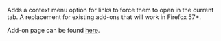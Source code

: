 Adds a context menu option for links to force them to open in the current tab. A replacement for existing add-ons that will work in Firefox 57+.

Add-on page can be found [here](https://addons.mozilla.org/en-US/firefox/addon/stay-current/).
